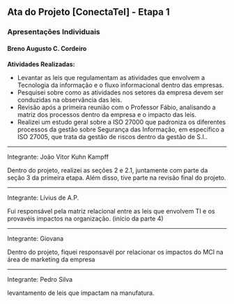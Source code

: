 ## Ata do Projeto [ConectaTel] - Etapa 1

### Apresentações Individuais

#### Breno Augusto C. Cordeiro

**Atividades Realizadas:**

* Levantar as leis que regulamentam as atividades que envolvem 
a Tecnologia da informação e o fluxo informacional dentro das empresas.
* Pesquisei sobre como as atividades nos setores da empresa devem ser conduzidas na observância das leis.
* Revisão após a primeira reunião com o Professor Fábio, analisando a matriz dos processos dentro da empresa e o impacto das leis.
* Realizei um estudo geral sobre a ISO 27000 que padroniza os diferentes processos da gestão sobre Segurança das Informação, em específico a ISO 27005, que trata da gestão de riscos dentro da gestão de S.I..

_______________________________________________________________________________________
Integrante: João Vitor Kuhn Kampff

Dentro do projeto, realizei as seções 2 e 2.1, juntamente com parte da seção 3 da primeira etapa. Além disso, tive parte na revisão final do projeto.
_______________________________________________________________________________________
Integrante: Lívius de A.P.

Fui responsável pela matriz relacional entre as leis que envolvem TI e os provavéis impactos na organização.
(início da parte 4)
_______________________________________________________________________________________
Integrante: Giovana

Dentro do projeto, fiquei responsavél por relacionar os impactos do MCI na área de marketing da empresa
_______________________________________________________________________________________
Integrante: Pedro Silva

levantamento de leis que impactam na manufatura.
